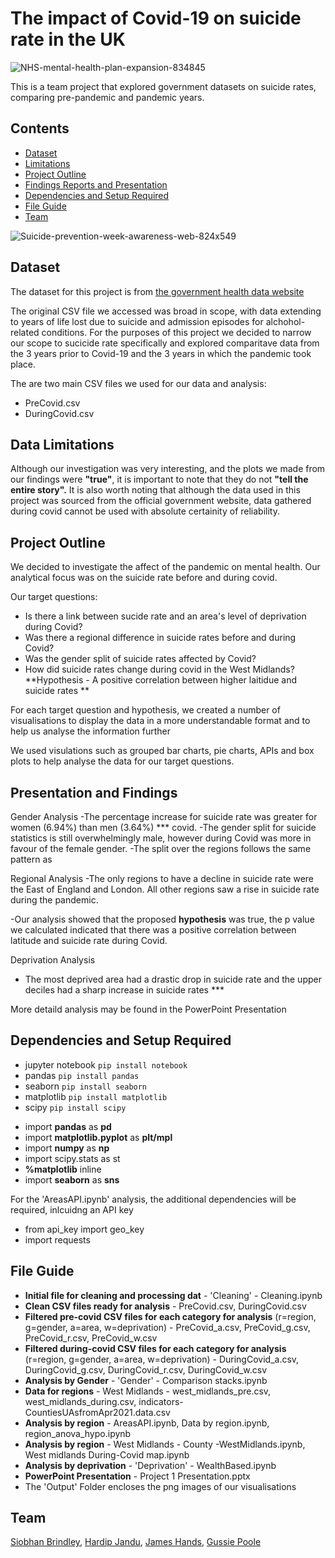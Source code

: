 # The impact of Covid-19 on suicide rate in the UK

![NHS-mental-health-plan-expansion-834845](https://user-images.githubusercontent.com/115706722/206465147-9fd6dd11-4b40-4e9e-bc3c-3ef5baa3daf3.jpg)

This is a team project that explored government datasets on suicide rates, comparing pre-pandemic and pandemic years.

## Contents

* [Dataset](#dataset-header)
* [Limitations](#limitations-header)
* [Project Outline](#project-header)
* [Findings Reports and Presentation](#reports-header)
* [Dependencies and Setup Required](#dependencies-header)
* [File Guide](#file-header)
* [Team](#team-header)

![Suicide-prevention-week-awareness-web-824x549](https://user-images.githubusercontent.com/115706722/204639240-5241e6f1-d1eb-4871-bd40-3f665ee2e37f.jpg)

## <a id="dataset-header"></a>Dataset
The dataset for this project is from [the government health data website](https://fingertips.phe.org.uk/profile-group/mental-health/profile/suicide/data#page/9/gid/1938132828/pat/6/par/E12000001/ati/402/are/E08000024/iid/41001/age/285/sex/4/cat/-1/ctp/-1/yrr/3/cid/4/tbm/1/page-options/car-do-0) 

The original CSV file we accessed was broad in scope, with data extending to years of life lost due to suicide and admission episodes for alchohol-related conditions. For the purposes of this project we decided to narrow our scope to sucicide rate specifically and explored comparitave data from the 3 years prior to Covid-19 and the 3 years in which the pandemic took place. 

The are two main CSV files we used for our data and analysis:
* PreCovid.csv
* DuringCovid.csv


## <a id="limitations-header">Data Limitations
Although our investigation was very interesting, and the plots we made from our findings were **"true"**, it is important to note that they do not **"tell the entire story".** It is also worth noting that although the data used in this project was sourced from the official government website, data gathered during covid cannot be used with absolute certainity of reliability.

## <a id="project-header"></a>Project Outline

We decided to investigate the affect of the pandemic on mental health. Our analytical focus was on the suicide rate before and during covid. 

Our target questions:
* Is there a link between sucide rate and an area's level of deprivation during Covid?
* Was there a regional difference in suicide rates before and during Covid?
* Was the gender split of suicide rates affected by Covid?
* How did suicide rates change during covid in the West Midlands?
**Hypothesis - A positive correlation between higher laitidue and suicide rates **

For each target question and hypothesis, we created a number of visualisations to display the data in a more understandable format and to help us analyse the information further

We used visulations such as grouped bar charts, pie charts, APIs and box plots to help analyse the data for our target questions. 


## <a id="reports-header"></a>Presentation and Findings

[The powerpoint presentation for this project]:(https://github.com/HJandu/Project_Group_2/blob/main/Project%201%20Presentation.pptx_)


  
Gender Analysis
-The percentage increase for suicide rate was greater for women (6.94%) than men (3.64%) *** covid.
-The gender split for suicide statistics is still overwhelmingly male, 
however during Covid was more in favour of the female gender.
-The split over the regions follows the same pattern as 
 
Regional Analysis
-The only regions to have a decline in suicide rate were the East of England and London. All other regions saw a rise in suicide rate during the pandemic.
  
-Our analysis showed that the proposed **hypothesis** was true, the p value we calculated indicated that there was a positive correlation between latitude and suicide rate during Covid.
 

Deprivation Analysis 
- The most deprived area had a drastic drop in suicide rate and the upper deciles had a sharp increase in suicide rates ***
  
  

More detaild analysis may be found in the PowerPoint Presentation


## <a id="dependencies-header"></a>Dependencies and Setup Required

* jupyter notebook `pip install notebook`
* pandas `pip install pandas`
* seaborn `pip install seaborn`
* matplotlib `pip install matplotlib`
* scipy `pip install scipy`

- import **pandas** as **pd**
- import **matplotlib.pyplot** as **plt/mpl**
- import **numpy** as **np**
- import scipy.stats as st
- **%matplotlib** inline
- import **seaborn** as **sns**

For the 'AreasAPI.ipynb' analysis, the additional dependencies will be required, inlcuidng an API key

* from api_key import geo_key
* import requests

## <a id="file-header"></a>**File Guide**
  
- **Initial file for cleaning and processing dat** - 'Cleaning' - Cleaning.ipynb
- **Clean CSV files ready for analysis** - PreCovid.csv, DuringCovid.csv
- **Filtered pre-covid CSV files for each category for analysis** (r=region, g=gender, a=area, w=deprivation) - PreCovid_a.csv, PreCovid_g.csv, PreCovid_r.csv, PreCovid_w.csv
- **Filtered during-covid CSV files for each category for analysis** (r=region, g=gender, a=area, w=deprivation) - DuringCovid_a.csv, DuringCovid_g.csv, DuringCovid_r.csv, DuringCovid_w.csv
- **Analysis by Gender** - 'Gender' - Comparison stacks.ipynb
- **Data for regions** - West Midlands - west_midlands_pre.csv, west_midlands_during.csv, indicators-CountiesUAsfromApr2021.data.csv
- **Analysis by region** - AreasAPI.ipynb, Data by region.ipynb, region_anova_hypo.ipynb
- **Analysis by region** - West Midlands - County -WestMidlands.ipynb, West midlands During-Covid map.ipynb
- **Analysis by deprivation** - 'Deprivation' - WealthBased.ipynb
- **PowerPoint Presentation** - Project 1 Presentation.pptx
- The 'Output' Folder encloses the png images of our visualisations

## <a id="team-header"></a> Team
[Siobhan Brindley](https://github.com/SBrindley),
[Hardip Jandu](https://github.com/HJandu),
[James Hands](https://github.com/JamesHands18),
[Gussie Poole](https://github.com/gussiepoole)
